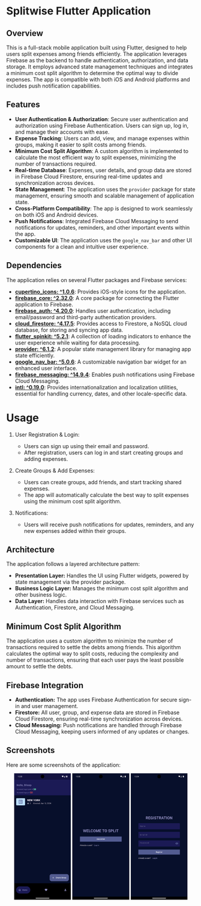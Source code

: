 # Splitwise Flutter Application

## Overview

This is a full-stack mobile application built using Flutter, designed to help users split expenses among friends efficiently. The application leverages Firebase as the backend to handle authentication, authorization, and data storage. It employs advanced state management techniques and integrates a minimum cost split algorithm to determine the optimal way to divide expenses. The app is compatible with both iOS and Android platforms and includes push notification capabilities.

## Features

- **User Authentication & Authorization**: Secure user authentication and authorization using Firebase Authentication. Users can sign up, log in, and manage their accounts with ease.
- **Expense Tracking**: Users can add, view, and manage expenses within groups, making it easier to split costs among friends.
- **Minimum Cost Split Algorithm**: A custom algorithm is implemented to calculate the most efficient way to split expenses, minimizing the number of transactions required.
- **Real-time Database**: Expenses, user details, and group data are stored in Firebase Cloud Firestore, ensuring real-time updates and synchronization across devices.
- **State Management**: The application uses the `provider` package for state management, ensuring smooth and scalable management of application state.
- **Cross-Platform Compatibility**: The app is designed to work seamlessly on both iOS and Android devices.
- **Push Notifications**: Integrated Firebase Cloud Messaging to send notifications for updates, reminders, and other important events within the app.
- **Customizable UI**: The application uses the `google_nav_bar` and other UI components for a clean and intuitive user experience.

## Dependencies

The application relies on several Flutter packages and Firebase services:

- **[cupertino_icons: ^1.0.6](https://pub.dev/packages/cupertino_icons)**: Provides iOS-style icons for the application.
- **[firebase_core: ^2.32.0](https://pub.dev/packages/firebase_core)**: A core package for connecting the Flutter application to Firebase.
- **[firebase_auth: ^4.20.0](https://pub.dev/packages/firebase_auth)**: Handles user authentication, including email/password and third-party authentication providers.
- **[cloud_firestore: ^4.17.5](https://pub.dev/packages/cloud_firestore)**: Provides access to Firestore, a NoSQL cloud database, for storing and syncing app data.
- **[flutter_spinkit: ^5.2.1](https://pub.dev/packages/flutter_spinkit)**: A collection of loading indicators to enhance the user experience while waiting for data processing.
- **[provider: ^6.1.2](https://pub.dev/packages/provider)**: A popular state management library for managing app state efficiently.
- **[google_nav_bar: ^5.0.6](https://pub.dev/packages/google_nav_bar)**: A customizable navigation bar widget for an enhanced user interface.
- **[firebase_messaging: ^14.9.4](https://pub.dev/packages/firebase_messaging)**: Enables push notifications using Firebase Cloud Messaging.
- **[intl: ^0.19.0](https://pub.dev/packages/intl)**: Provides internationalization and localization utilities, essential for handling currency, dates, and other locale-specific data.

# Usage

1. User Registration & Login:

   - Users can sign up using their email and password.
   - After registration, users can log in and start creating groups and adding expenses.

2. Create Groups & Add Expenses:

   - Users can create groups, add friends, and start tracking shared expenses.
   - The app will automatically calculate the best way to split expenses using the minimum cost split algorithm.

3. Notifications:
   - Users will receive push notifications for updates, reminders, and any new expenses added within their groups.

## Architecture

The application follows a layered architecture pattern:

- **Presentation Layer:** Handles the UI using Flutter widgets, powered by state management via the provider package.
- **Business Logic Layer:** Manages the minimum cost split algorithm and other business logic.
- **Data Layer:** Handles data interaction with Firebase services such as Authentication, Firestore, and Cloud Messaging.

## Minimum Cost Split Algorithm

The application uses a custom algorithm to minimize the number of transactions required to settle the debts among friends. This algorithm calculates the optimal way to split costs, reducing the complexity and number of transactions, ensuring that each user pays the least possible amount to settle the debts.

## Firebase Integration

- **Authentication:** The app uses Firebase Authentication for secure sign-in and user management.
- **Firestore:** All user, group, and expense data are stored in Firebase Cloud Firestore, ensuring real-time synchronization across devices.
- **Cloud Messaging:** Push notifications are handled through Firebase Cloud Messaging, keeping users informed of any updates or changes.

## Screenshots

Here are some screenshots of the application:

<p align="center">
  <img src="assets/image1.png" alt="Screenshot 1" width="30%" />
  <img src="assets/image2.png" alt="Screenshot 2" width="30%" />
  <img src="assets/image3.png" alt="Screenshot 3" width="30%" />
</p>

